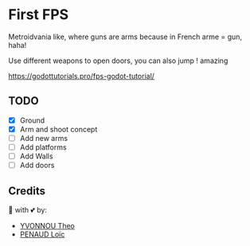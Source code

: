 # First FPS

Metroidvania like, where guns are arms because in French arme = gun, haha!

Use different weapons to open doors, you can also jump ! amazing

https://godottutorials.pro/fps-godot-tutorial/

## TODO 
- [x] Ground
- [x] Arm and shoot concept
- [ ] Add new arms
- [ ] Add platforms 
- [ ] Add Walls
- [ ] Add doors

## Credits
:wrench: with :two_hearts: by:
- [YVONNOU Theo](https://tyvonnou.fr/)
- [PENAUD Loïc](https://lpenaud.github.io/)

